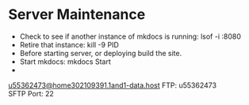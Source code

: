 # Server Maintenance


+ Check to see if another instance of mkdocs is running: lsof -i :8080
+ Retire that instance: kill -9 PID
+ Before starting server, or deploying build the site.
+ Start mkdocs: mkdocs Start
+
u55362473@home302109391.1and1-data.host
FTP: u55362473  
SFTP Port: 22
